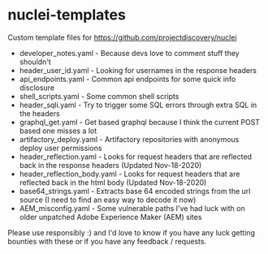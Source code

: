 # nuclei-templates

Custom template files for https://github.com/projectdiscovery/nuclei

  * developer_notes.yaml - Because devs love to comment stuff they shouldn't
  * header_user_id.yaml - Looking for usernames in the response headers
  * api_endpoints.yaml - Common api endpoints for some quick info disclosure
  * shell_scripts.yaml - Some common shell scripts
  * header_sqli.yaml - Try to trigger some SQL errors through extra SQL in the headers
  * graphql_get.yaml - Get based graphql because I think the current POST based one misses a lot
  * artifactory_deploy.yaml - Artifactory repositories with anonymous deploy user permissions
  * header_reflection.yaml - Looks for request headers that are reflected back in the response headers (Updated Nov-18-2020)
  * header_reflection_body.yaml - Looks for request headers that are reflected back in the html body (Updated Nov-18-2020)
  * base64_strings.yaml - Extracts base 64 encoded strings from the url source (I need to find an easy way to decode it now)
  * AEM_misconfig.yaml - Some vulnerable paths I've had luck with on older unpatched Adobe Experience Maker (AEM) sites 
  
Please use responsibly :) and I'd love to know if you have any luck getting bounties with these or if you have any feedback / requests.

